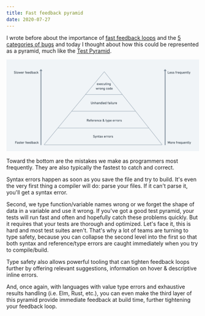 ```yaml
---
title: Fast feedback pyramid
date: 2020-07-27
---
```


I wrote before about the importance of [fast feedback loops](https://atomkirk.com/2020-07-01-fast-feedback-loops/) and
the [5 categories of bugs](http://localhost:8000/2020-07-16-the-5-categories-of-bugs/) and today I thought about how
this could be represented as a pyramid, much like the [Test Pyramid](https://martinfowler.com/articles/practical-test-pyramid.html#:~:text=The%20%22Test%20Pyramid%22%20is%20a,put%20it%20into%20practice%20properly.).

![Fast feedback pyramid](pyramid.jpeg)

Toward the bottom are the mistakes we make as programmers most frequently. They are also typically the fastest to catch
and correct.

Syntax errors happen as soon as you save the file and try to build. It's even the very first thing a compiler
will do: parse your files. If it can't parse it, you'll get a syntax error.

Second, we type function/variable names wrong or we forget the shape of data in a variable and use it wrong. If you've
got a good test pyramid, your tests will run fast and often and hopefully catch these problems quickly. But it requires
that your tests are thorough and optimized. Let's face it, this is hard and most test suites aren't. That's why a
lot of teams
are turning to type safety, because you can collapse the second level into the first so that both syntax and
reference/type errors are caught immediately when you try to compile/build.

Type safety also allows powerful tooling that can tighten feedback loops further by offering relevant suggestions, information
on hover & descriptive inline errors.

And, once again, with languages with value type errors and exhaustive results handling (i.e. Elm, Rust, etc.), you can
even make the third layer of this pyramid provide immediate feedback at build time, further tightening your feedback
loop.
